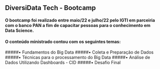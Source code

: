 ## DiversiData Tech - Bootcamp
#### O bootcamp foi realizado entre maio/22 e julho/22 pelo IGTI em parceiria com o banco PAN a fim de capacitar pessoas para o conhecimento em Data Science. 
#### O conteúdo ministrado contou com os seguintes temas:
#####• Fundamentos do Big Data
#####• Coleta e Preparação de Dados
#####• Técnicas para o processamento do Big Data
#####• Análise de Dados Utilizando Dashboards - CID
#####• Desafio Final
